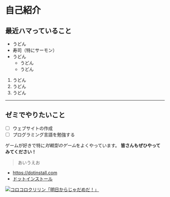 # 自己紹介
## 最近ハマっていること
- うどん
- 寿司（特にサーモン）
- うどん
  - うどん
  - うどん

1. うどん
1. うどん
1. うどん

--- 

## ゼミでやりたいこと
- [ ] ウェブサイトの作成
- [ ] プログラミング言語を勉強する

ゲームが好きで特に*対戦型のゲーム*をよくやっています。
**皆さんもぜひやってみてください！**

> あいうえお

- https://dotinstall.com
- [ドットインストール](https://dotinstall.com)


[![コロコロクリリン「明日からじゃだめだ！」](https://github.com/c223083m/sample/assets/162931555/b336b5ba-0458-41fc-a1e7-4e12af8f9113)](https://my223083.wordpress.com)


